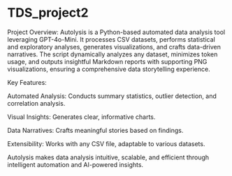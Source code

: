 # TDS_project2

Project Overview:
Autolysis is a Python-based automated data analysis tool leveraging GPT-4o-Mini. It processes CSV datasets, performs statistical and exploratory analyses, generates visualizations, and crafts data-driven narratives. The script dynamically analyzes any dataset, minimizes token usage, and outputs insightful Markdown reports with supporting PNG visualizations, ensuring a comprehensive data storytelling experience.

Key Features:

Automated Analysis: Conducts summary statistics, outlier detection, and correlation analysis.

Visual Insights: Generates clear, informative charts.

Data Narratives: Crafts meaningful stories based on findings.

Extensibility: Works with any CSV file, adaptable to various datasets.

Autolysis makes data analysis intuitive, scalable, and efficient through intelligent automation and AI-powered insights.

